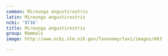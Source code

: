 ```yaml
---
common: Mirounga angustirostris
latin: Mirounga angustirostris
ncbi: '9716'
title: Mirounga angustirostris
group: Mammals
image: http://www.ncbi.nlm.nih.gov/Taxonomy/taxi/images/663

---
```


